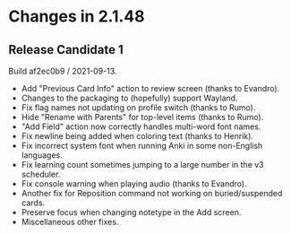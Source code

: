 # Changes in 2.1.48

## Release Candidate 1

Build af2ec0b9 / 2021-09-13.

- Add "Previous Card Info" action to review screen (thanks to Evandro).
- Changes to the packaging to (hopefully) support Wayland.
- Fix flag names not updating on profile switch (thanks to Rumo).
- Hide "Rename with Parents" for top-level items (thanks to Rumo).
- "Add Field" action now correctly handles multi-word font names.
- Fix newline being added when coloring text (thanks to Henrik).
- Fix incorrect system font when running Anki in some non-English languages.
- Fix learning count sometimes jumping to a large number in the v3 scheduler.
- Fix console warning when playing audio (thanks to Evandro).
- Another fix for Reposition command not working on buried/suspended cards.
- Preserve focus when changing notetype in the Add screen.
- Miscellaneous other fixes.
